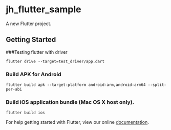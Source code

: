 # jh_flutter_sample

A new Flutter project.

## Getting Started


###Testing flutter with driver
```
flutter drive --target=test_driver/app.dart
```

### Build APK for Android
```
flutter build apk --target-platform android-arm,android-arm64 --split-per-abi
```

### Build iOS application bundle (Mac OS X host only).
```
flutter build ios
```

For help getting started with Flutter, view our online
[documentation](https://flutter.io/).
